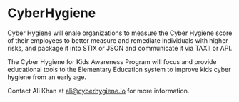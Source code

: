 # CyberHygiene
Cyber Hygiene will enale organizations to measure the Cyber Hygiene score of their employees to better measure and remediate individuals with higher risks, and package it into STIX or JSON and communicate it via TAXII or API.

The Cyber Hygiene for Kids Awareness Program will focus and provide educational tools to the Elementary Education system to improve kids cyber hygiene from an early age. 

Contact Ali Khan at ali@cyberhygiene.io for more information.
